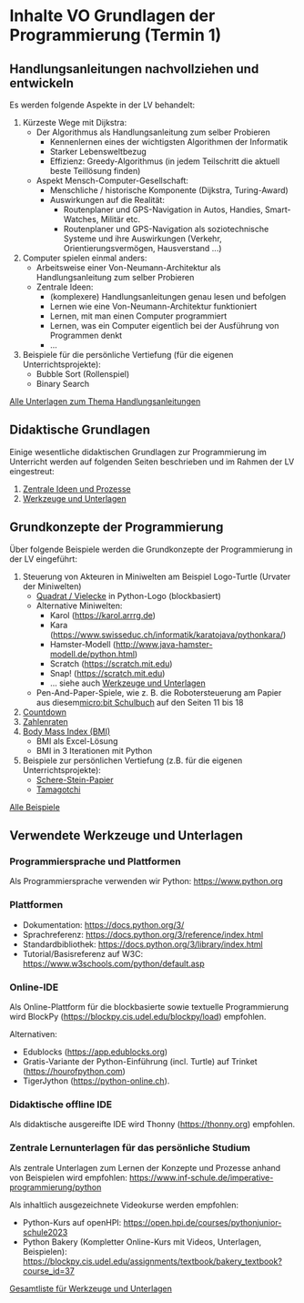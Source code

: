 # Inhalte VO Grundlagen der Programmierung (Termin 1)

## Handlungsanleitungen nachvollziehen und entwickeln
Es werden folgende Aspekte in der LV behandelt:

1. Kürzeste Wege mit Dijkstra:
   - Der Algorithmus als Handlungsanleitung zum selber Probieren
     - Kennenlernen eines der wichtigsten Algorithmen der Informatik
     - Starker Lebensweltbezug
     - Effizienz: Greedy-Algorithmus (in jedem Teilschritt die aktuell beste Teillösung finden)
   - Aspekt Mensch-Computer-Gesellschaft:
     - Menschliche / historische Komponente (Dijkstra, Turing-Award)
     - Auswirkungen auf die Realität: 
       - Routenplaner und GPS-Navigation in Autos, Handies, Smart-Watches, Militär etc. 
       - Routenplaner und GPS-Navigation als soziotechnische Systeme und ihre Auswirkungen (Verkehr, Orientierungsvermögen, Hausverstand ...)
2. Computer spielen einmal anders:
   - Arbeitsweise einer Von-Neumann-Architektur als Handlungsanleitung zum selber Probieren
   - Zentrale Ideen:
     - (komplexere) Handlungsanleitungen genau lesen und befolgen
     - Lernen wie eine Von-Neumann-Architektur funktioniert
     - Lernen, mit man einen Computer programmiert
     - Lernen, was ein Computer eigentlich bei der Ausführung von Programmen denkt
     - ...
3. Beispiele für die persönliche Vertiefung (für die eigenen Unterrichtsprojekte):
   - Bubble Sort (Rollenspiel)
   - Binary Search

[Alle Unterlagen zum Thema Handlungsanleitungen](./Handlungsanleitungen/)
## Didaktische Grundlagen
Einige wesentliche didaktischen Grundlagen zur Programmierung im Unterricht werden auf folgenden Seiten beschrieben und im Rahmen der LV eingestreut:

1. [Zentrale Ideen und Prozesse](../Didaktik/Zentrale-Ideen.md)
2. [Werkzeuge und Unterlagen](../Didaktik/Werkzeuge.md)
## Grundkonzepte der Programmierung

Über folgende Beispiele werden die Grundkonzepte der Programmierung in der LV eingeführt:

1. Steuerung von Akteuren in Miniwelten am Beispiel Logo-Turtle (Urvater der Miniwelten)
   - [Quadrat / Vielecke](./GrundkonzepteProgrammierung/TurtleBeispiele/) in Python-Logo (blockbasiert)
   - Alternative Miniwelten:
     - Karol (https://karol.arrrg.de)
     - Kara (https://www.swisseduc.ch/informatik/karatojava/pythonkara/)
     - Hamster-Modell (http://www.java-hamster-modell.de/python.html)
     - Scratch (https://scratch.mit.edu)
     - Snap! (https://scratch.mit.edu)
     - ... siehe auch [Werkzeuge und Unterlagen](../Didaktik/Werkzeuge.md)
   - Pen-And-Paper-Spiele, wie z. B. die Robotersteuerung am Papier aus diesem[micro:bit Schulbuch](https://microbit.eeducation.at/wiki/Hauptseite) auf den Seiten 11 bis 18
2. [Countdown](./GrundkonzepteProgrammierung/Countdown/)
3. [Zahlenraten](./GrundkonzepteProgrammierung/Zahlenraten/README.md)
4. [Body Mass Index (BMI)](./GrundkonzepteProgrammierung/BMI/README.md)
   - BMI als Excel-Lösung
   - BMI in 3 Iterationen mit Python
5. Beispiele zur persönlichen Vertiefung (z.B. für die eigenen Unterrichtsprojekte):
   - [Schere-Stein-Papier](./GrundkonzepteProgrammierung/SchereSteinPapier/README.md)
   - [Tamagotchi](./GrundkonzepteProgrammierung/Tamagotchi/README.md)

[Alle Beispiele](./GrundkonzepteProgrammierung/)
## Verwendete Werkzeuge und Unterlagen
### Programmiersprache und Plattformen

Als Programmiersprache verwenden wir Python: https://www.python.org
### Plattformen
- Dokumentation: https://docs.python.org/3/
- Sprachreferenz: https://docs.python.org/3/reference/index.html
- Standardbibliothek: https://docs.python.org/3/library/index.html
- Tutorial/Basisreferenz auf W3C: https://www.w3schools.com/python/default.asp

### Online-IDE
Als Online-Plattform für die blockbasierte sowie textuelle Programmierung wird BlockPy (https://blockpy.cis.udel.edu/blockpy/load) empfohlen.

Alternativen: 
- Edublocks (https://app.edublocks.org) 
- Gratis-Variante der Python-Einführung (incl. Turtle) auf Trinket (https://hourofpython.com)
- TigerJython (https://python-online.ch).

### Didaktische offline IDE
Als didaktische ausgereifte IDE wird Thonny (https://thonny.org) empfohlen.
### Zentrale Lernunterlagen für das persönliche Studium
Als zentrale Unterlagen zum Lernen der Konzepte und Prozesse anhand von Beispielen wird empfohlen: https://www.inf-schule.de/imperative-programmierung/python

Als inhaltlich ausgezeichnete Videokurse werden empfohlen:
- Python-Kurs auf openHPI: https://open.hpi.de/courses/pythonjunior-schule2023
- Python Bakery (Kompletter Online-Kurs mit Videos, Unterlagen, Beispielen): https://blockpy.cis.udel.edu/assignments/textbook/bakery_textbook?course_id=37


[Gesamtliste für Werkzeuge und Unterlagen](../Didaktik/Werkzeuge.md)